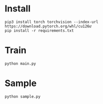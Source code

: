 # Install
```
pip3 install torch torchvision --index-url https://download.pytorch.org/whl/cu126ư
pip install -r requirements.txt
```

# Train
```
python main.py
```

# Sample

```
python sample.py
```